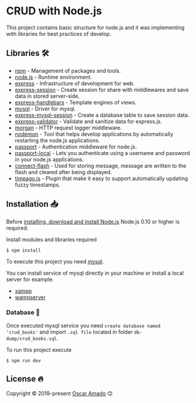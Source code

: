 # CRUD with Node.js
This project contains basic structure for node.js and it was implementing with libraries for best practices of develop. 

## Libraries 🛠️
* [npm](https://www.npmjs.com/) - Management of packages and  tools. 
* [node.js](https://nodejs.org/en/) - Runtime environment.
* [express](https://expressjs.com/en/) - Infrastructure of development for web.
* [express-session](https://www.npmjs.com/package/express-session) - Create session for share with middlewares and save data in stored server-side.
* [express-handlebars](https://www.npmjs.com/package/express-handlebars) - Template engines of views.
* [mysql](https://www.npmjs.com/package/mysql/) - Driver for mysql.
* [express-mysql-session](https://www.npmjs.com/package/express-mysql-session/) - Create a database table to save session data.        
* [express-validator](https://express-validator.github.io/) - Validate and sanitize data for express.js.    
* [morgan](https://www.npmjs.com/package/morgan) - HTTP request logger middleware.    
* [nodemon](https://www.npmjs.com/package/nodemon/) - Tool that helps develop applications by automatically restarting the node.js applications.    
* [passport](https://www.npmjs.com/package/passport) - Authentication middleware for node.js.
* [passport-local](https://www.npmjs.com/package/passport-local) - Lets you authenticate using a username and password in your node.js applications.  
* [connect-flash](https://www.npmjs.com/package/connect-flash) - Used for storing message, message are written to the flash and cleared after being displayed.  
* [timeago.js](https://www.npmjs.com/package/timeago/) - Plugin that make it easy to support automatically updating fuzzy timestamps.  
  

## Installation 📥
Before [installing, download and install Node.js](https://nodejs.org/en/download/) Node.js 0.10 or higher is required.

Install modules and libraries required
```
$ npm install
```

To execute this project you need [mysql](https://www.mysql.com/).

You can install service of mysql directly in your machine or install a local server for example.
  
* [xampp](https://www.apachefriends.org/download.html)  
* [wampserver](http://www.wampserver.com/en/#download-wrapper)

### Database 💾
Once executed mysql service you need `create database named 'crud_books'` and import `.sql file` located in folder `db-dump/crud_books.sql`. 

To run this project execute 
```
$ npm run dev
```




  

## License 🔥
Copyright © 2019-present [Oscar Amado](https://github.com/ofaaoficial) 😊 